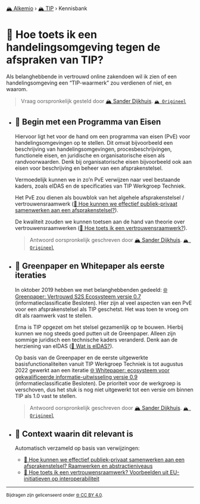 [🏔️ Alkemio](https://welcome.alkem.io/) › [🏔️ TIP](https://alkem.io/tip/dashboard) › Kennisbank
# 📄 Hoe toets ik een handelingsomgeving tegen de afspraken van TIP?
Als belanghebbende in vertrouwd online zakendoen wil ik zien of een handelingsomgeving een “TIP-waarmerk” zou verdienen of niet, en waarom.
> Vraag oorspronkelijk gesteld door [🏔️ Sander Dijkhuis](https://alkem.io/user/sander-dijkhuis-3912). [`🏔️ Origineel`](https://alkem.io/tip/collaboration/hoetoetsikeenhan-831)

- ## <a id="beginmeteenprogra-2384"></a> 📌 Begin met een Programma van Eisen
  Hiervoor ligt het voor de hand om een programma van eisen (PvE) voor handelingsomgevingen op te stellen. Dit omvat bijvoorbeeld een beschrijving van handelingsomgevingen, procesbeschrijvingen, functionele eisen, en juridische en organisatorische eisen als randvoorwaarden. Denk bij organisatorische eisen bijvoorbeeld ook aan eisen voor beschrijving en beheer van een afsprakenstelsel.
  
  Vermoedelijk kunnen we in zo’n PvE verwijzen naar veel bestaande kaders, zoals eIDAS en de specificaties van TIP Werkgroep Techniek.
  
  Het PvE zou dienen als bouwblok van het algehele afsprakenstelsel / vertrouwensraamwerk ([📄 Hoe kunnen we effectief publiek-privaat samenwerken aan een afsprakenstelsel?](hoekunnenweeffect-1138.md)).
  
  De kwaliteit zouden we kunnen toetsen aan de hand van theorie over vertrouwensraamwerken ([📄 Hoe toets ik een vertrouwensraamwerk?](tiptoetsingskader-3432.md)).

  
  > Antwoord oorspronkelijk geschreven door [🏔️ Sander Dijkhuis](https://alkem.io/tip/collaboration/hoetoetsikeenhan-831/posts/beginmeteenprogra-2384). [`🏔️ Origineel`](https://alkem.io/tip/collaboration/hoetoetsikeenhan-831/posts/beginmeteenprogra-2384)

- ## <a id="greenpaperenwhitep-3814"></a> 📌 Greenpaper en Whitepaper als eerste iteraties
  In oktober 2019 hebben we met belanghebbenden gedeeld: [🌐 Greenpaper: Vertrouwd S2S Ecosysteem versie 0.7](https://dedigicampus.sharepoint.com/sites/Missie3Overheidalssterkedatapartner/Gedeelde%20documenten/Forms/AllItems.aspx?ga=1\&id=%2Fsites%2FMissie3Overheidalssterkedatapartner%2FGedeelde%20documenten%2FGeneral%2FTIP%2F5%2E%20Werkgroep%20Techniek%2F1%2E%20Algemeen%2F20191017%20Green%20paper%20Qualified%20Ecoystem%20v0%2E7%5B23189%5D%2Epdf\&viewid=1b7d3a00%2De999%2D408c%2Da9fd%2Dcf05b40b7211\&parent=%2Fsites%2FMissie3Overheidalssterkedatapartner%2FGedeelde%20documenten%2FGeneral%2FTIP%2F5%2E%20Werkgroep%20Techniek%2F1%2E%20Algemeen) (informatieclassificatie Besloten). Hier zijn al veel aspecten van een PvE voor een afsprakenstelsel als TIP geschetst. Het was toen te vroeg om dit als raamwerk vast te stellen.
  
  Erna is TIP opgezet om het stelsel gezamenlijk op te bouwen. Hierbij kunnen we nog steeds goed putten uit de Greenpaper. Alleen zijn sommige juridisch een technische kaders veranderd. Denk aan de herziening van eIDAS ([📄 Wat is eIDAS?](watiseidas-4062.md)).
  
  Op basis van de Greenpaper en de eerste uitgewerkte basisfunctionaliteiten vanuit TIP Werkgroep Techniek is tot augustus 2022 gewerkt aan een iteratie [🌐 Whitepaper: ecosysteem voor gekwalificeerde informatie-uitwisseling versie 0.9](https://dedigicampus.sharepoint.com/sites/Missie3Overheidalssterkedatapartner/Gedeelde%20documenten/Forms/AllItems.aspx?ga=1\&id=%2Fsites%2FMissie3Overheidalssterkedatapartner%2FGedeelde%20documenten%2FGeneral%2FTIP%2F6%2E%20Werkgroep%20Kennis%2FDocumenten%2F20220805%5FWhitepaper%20%2D%20ecosysteem%20voor%20gekwalificeerde%20informatie%2Duitwisseling%20%28v0%2E9%29%2Epdf\&viewid=1b7d3a00%2De999%2D408c%2Da9fd%2Dcf05b40b7211\&parent=%2Fsites%2FMissie3Overheidalssterkedatapartner%2FGedeelde%20documenten%2FGeneral%2FTIP%2F6%2E%20Werkgroep%20Kennis%2FDocumenten) (informatieclassificatie Besloten). De prioriteit voor de werkgroep is verschoven, dus het stuk is nog niet uitgewerkt tot een versie om binnen TIP als 1.0 vast te stellen.

  
  > Antwoord oorspronkelijk geschreven door [🏔️ Sander Dijkhuis](https://alkem.io/tip/collaboration/hoetoetsikeenhan-831/posts/greenpaperenwhitep-3814). [`🏔️ Origineel`](https://alkem.io/tip/collaboration/hoetoetsikeenhan-831/posts/greenpaperenwhitep-3814)

- ## 📌 Context waarin dit relevant is
  Automatisch verzameld op basis van verwijzingen:
  - [📌 Hoe kunnen we effectief publiek-privaat samenwerken aan een afsprakenstelsel? Raamwerken en abstractieniveaus](hoekunnenweeffect-1138.md#raamwerkenenabstra-6127)
  - [📌 Hoe toets ik een vertrouwensraamwerk? Voorbeelden uit EU-initiatieven op interoperabiliteit](tiptoetsingskader-3432.md#voorbeeldenuiteu-i-7828)
* * *
<small>Bijdragen zijn gelicenseerd onder [🌐 CC BY 4.0](https://creativecommons.org/licenses/by/4.0/deed.nl).</small>
